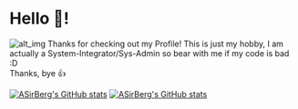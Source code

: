 # Hello 👋!
![alt_img](https://media.discordapp.net/attachments/740893317461704754/982969621810413608/unknown.png?width=1587&height=109)
Thanks for checking out my Profile! This is just my hobby, I am actually a System-Integrator/Sys-Admin so bear with me if my code is bad :D  
Thanks, bye 👍

[![ASirBerg's GitHub stats](https://github-readme-stats.vercel.app/api?username=SirBerg)](https://github.com/anuraghazra/github-readme-stats)
[![ASirBerg's GitHub stats](https://github-readme-stats.vercel.app/api/top-langs/?username=SirBerg&layout=compact)](https://github-readme-stats.vercel.app/api/top-langs/?username=SirBerg&layout=compact)
